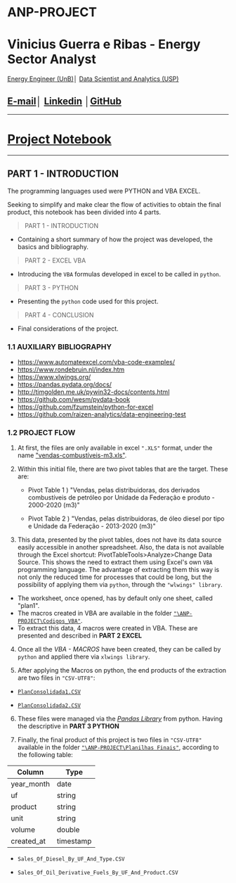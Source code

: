 # ANP-PROJECT

# Vinicius Guerra e Ribas -  Energy Sector Analyst
[Energy Engineer (UnB)](https://www.unb.br/)│ [Data Scientist and Analytics (USP)](https://www5.usp.br/)


## [E-mail](viniciusgribas@gmail.com)│ [Linkedin](https://www.linkedin.com/in/vinicius-guerra-e-ribas/) │[GitHub](https://github.com/viniciusgribas) 

---

# [Project Notebook](https://github.com/viniciusgribas/ANP-PROJECT/blob/3f3248700438ac43180c49b441712db51b439d5d/Codigos_Python/Notebook_Master.ipynb)

---

## PART 1 - INTRODUCTION
The programming languages used were PYTHON and VBA EXCEL.

Seeking to simplify and make clear the flow of activities to obtain the final product, this notebook has been divided into 4 parts.

> PART 1 - INTRODUCTION
 -  Containing a short summary of how the project was developed, the basics and bibliography.

> PART 2 - EXCEL VBA
 - Introducing the `VBA` formulas developed in excel to be called in `python`.

> PART 3 - PYTHON
 - Presenting the `python` code used for this project.

> PART 4 - CONCLUSION
 - Final considerations of the project.

### 1.1 AUXILIARY BIBLIOGRAPHY
 - https://www.automateexcel.com/vba-code-examples/
 - https://www.rondebruin.nl/index.htm
 - https://www.xlwings.org/
 - https://pandas.pydata.org/docs/
 - http://timgolden.me.uk/pywin32-docs/contents.html
 - https://github.com/wesm/pydata-book
 - https://github.com/fzumstein/python-for-excel
 - https://github.com/raizen-analytics/data-engineering-test

### 1.2 PROJECT FLOW

1) At first, the files are only available in excel `".XLS"` format, under the name ["vendas-combustíveis-m3.xls"](https://github.com/viniciusgribas/ANP-PROJECT/tree/main/assets).

2) Within this initial file, there are two pivot tables that are the target. These are:

    - Pivot Table 1 ) "Vendas, pelas distribuidoras, dos derivados combustíveis de petróleo por Unidade da Federação e produto - 2000-2020 (m3)"
    
    - Pivot Table 2 ) "Vendas, pelas distribuidoras, de óleo diesel por tipo e Unidade da Federação - 2013-2020 (m3)"

3) This data, presented by the pivot tables, does not have its data source easily accessible in another spreadsheet. Also, the data is not available through the Excel shortcut: PivotTableTools>Analyze>Change Data Source. This shows the need to extract them using Excel's own `VBA` programming language. The advantage of extracting them this way is not only the reduced time for processes that could be long, but the possibility of applying them via `python`, through the `"wlwings" library`.

- The worksheet, once opened, has by default only one sheet, called "plan1".
- The macros created in VBA are available in the folder [`"\ANP-PROJECT\Codigos_VBA"`](https://github.com/viniciusgribas/ANP-PROJECT/tree/main/Codigos_VBA).
-  To extract this data, 4 macros were created in VBA. These are presented and described in **PART 2 EXCEL**

4) Once all the *VBA - MACROS* have been created, they can be called by `python` and applied there via `xlwings library`.

5) After applying the Macros on python, the end products of the extraction are two files in `"CSV-UTF8"`:

 - [`PlanConsolidada1.CSV`](https://github.com/viniciusgribas/ANP-PROJECT/tree/main/assets)

 - [`PlanConsolidada2.CSV`](https://github.com/viniciusgribas/ANP-PROJECT/tree/main/assets)

6) These files were managed via the *[Pandas Library](https://pandas.pydata.org/)* from python. Having the descriptive in **PART 3 PYTHON**

7) Finally, the final product of this project is two files in `"CSV-UTF8"` available in the folder [`"\ANP-PROJECT\Planilhas Finais"`](https://github.com/viniciusgribas/ANP-PROJECT/tree/main/Planilhas%20Finais), according to the following table:

| Column     | Type      |
|------------|-----------|
| year_month | date      |
| uf         | string    |
| product    | string    |
| unit       | string    |
| volume     | double    |
| created_at | timestamp |

 - `Sales_Of_Diesel_By_UF_And_Type.CSV`

 - `Sales_Of_Oil_Derivative_Fuels_By_UF_And_Product.CSV`
